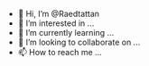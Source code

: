 - 👋 Hi, I’m @Raedtattan
- 👀 I’m interested in ...
- 🌱 I’m currently learning ...
- 💞️ I’m looking to collaborate on ...
- 📫 How to reach me ...

<!---
Raedtattan/Raedtattan is a ✨ special ✨ repository because its `README.md` (this file) appears on your GitHub profile.
You can click the Preview link to take a look at your changes.
--->
